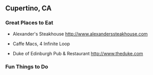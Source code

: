 ## Cupertino, CA

### Great Places to Eat

- Alexander's Steakhouse
http://www.alexanderssteakhouse.com

- Caffe Macs, 4 Infinite Loop

- Duke of Edinburgh Pub & Restaurant
http://www.theduke.com

### Fun Things to Do
